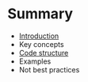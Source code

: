# Summary

* [Introduction](README.md)
* Key concepts
* [Code structure](code-structure.md)
* Examples
* Not best practices


